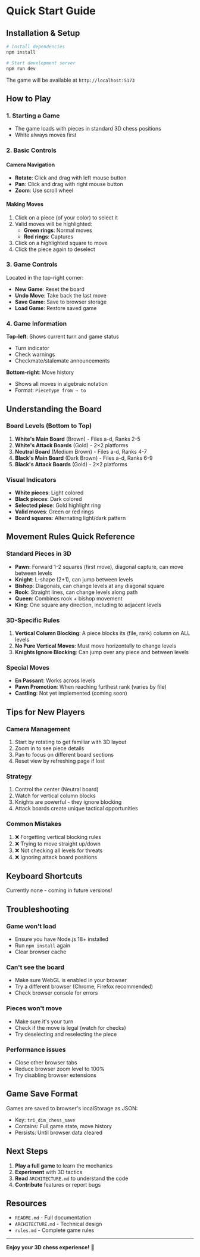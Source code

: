 # Quick Start Guide

## Installation & Setup

```bash
# Install dependencies
npm install

# Start development server
npm run dev
```

The game will be available at `http://localhost:5173`

## How to Play

### 1. Starting a Game
- The game loads with pieces in standard 3D chess positions
- White always moves first

### 2. Basic Controls

#### Camera Navigation
- **Rotate**: Click and drag with left mouse button
- **Pan**: Click and drag with right mouse button
- **Zoom**: Use scroll wheel

#### Making Moves
1. Click on a piece (of your color) to select it
2. Valid moves will be highlighted:
   - **Green rings**: Normal moves
   - **Red rings**: Captures
3. Click on a highlighted square to move
4. Click the piece again to deselect

### 3. Game Controls

Located in the top-right corner:
- **New Game**: Reset the board
- **Undo Move**: Take back the last move
- **Save Game**: Save to browser storage
- **Load Game**: Restore saved game

### 4. Game Information

**Top-left**: Shows current turn and game status
- Turn indicator
- Check warnings
- Checkmate/stalemate announcements

**Bottom-right**: Move history
- Shows all moves in algebraic notation
- Format: `PieceType from → to`

## Understanding the Board

### Board Levels (Bottom to Top)
1. **White's Main Board** (Brown) - Files a-d, Ranks 2-5
2. **White's Attack Boards** (Gold) - 2×2 platforms
3. **Neutral Board** (Medium Brown) - Files a-d, Ranks 4-7
4. **Black's Main Board** (Dark Brown) - Files a-d, Ranks 6-9
5. **Black's Attack Boards** (Gold) - 2×2 platforms

### Visual Indicators
- **White pieces**: Light colored
- **Black pieces**: Dark colored
- **Selected piece**: Gold highlight ring
- **Valid moves**: Green or red rings
- **Board squares**: Alternating light/dark pattern

## Movement Rules Quick Reference

### Standard Pieces in 3D
- **Pawn**: Forward 1-2 squares (first move), diagonal capture, can move between levels
- **Knight**: L-shape (2+1), can jump between levels
- **Bishop**: Diagonals, can change levels at any diagonal square
- **Rook**: Straight lines, can change levels along path
- **Queen**: Combines rook + bishop movement
- **King**: One square any direction, including to adjacent levels

### 3D-Specific Rules
1. **Vertical Column Blocking**: A piece blocks its (file, rank) column on ALL levels
2. **No Pure Vertical Moves**: Must move horizontally to change levels
3. **Knights Ignore Blocking**: Can jump over any piece and between levels

### Special Moves
- **En Passant**: Works across levels
- **Pawn Promotion**: When reaching furthest rank (varies by file)
- **Castling**: Not yet implemented (coming soon)

## Tips for New Players

### Camera Management
1. Start by rotating to get familiar with 3D layout
2. Zoom in to see piece details
3. Pan to focus on different board sections
4. Reset view by refreshing page if lost

### Strategy
1. Control the center (Neutral board)
2. Watch for vertical column blocks
3. Knights are powerful - they ignore blocking
4. Attack boards create unique tactical opportunities

### Common Mistakes
1. ❌ Forgetting vertical blocking rules
2. ❌ Trying to move straight up/down
3. ❌ Not checking all levels for threats
4. ❌ Ignoring attack board positions

## Keyboard Shortcuts

Currently none - coming in future versions!

## Troubleshooting

### Game won't load
- Ensure you have Node.js 18+ installed
- Run `npm install` again
- Clear browser cache

### Can't see the board
- Make sure WebGL is enabled in your browser
- Try a different browser (Chrome, Firefox recommended)
- Check browser console for errors

### Pieces won't move
- Make sure it's your turn
- Check if the move is legal (watch for checks)
- Try deselecting and reselecting the piece

### Performance issues
- Close other browser tabs
- Reduce browser zoom level to 100%
- Try disabling browser extensions

## Game Save Format

Games are saved to browser's localStorage as JSON:
- Key: `tri_dim_chess_save`
- Contains: Full game state, move history
- Persists: Until browser data cleared

## Next Steps

1. **Play a full game** to learn the mechanics
2. **Experiment** with 3D tactics
3. **Read** `ARCHITECTURE.md` to understand the code
4. **Contribute** features or report bugs

## Resources

- `README.md` - Full documentation
- `ARCHITECTURE.md` - Technical design
- `rules.md` - Complete game rules

---

**Enjoy your 3D chess experience!** 🖖
